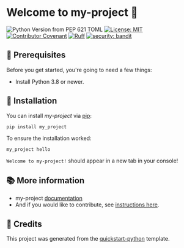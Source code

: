 # Welcome to my-project 👋


![Python Version from PEP 621 TOML](https://img.shields.io/python/required-version-toml?tomlFilePath=https%3A%2F%2Fraw.githubusercontent.com%2Fnumpy%2Fnumpy%2Fmain%2Fpyproject.toml)
[![License: MIT](https://img.shields.io/badge/License-MIT-yellow.svg)](LICENSE)
[![Contributor Covenant](https://img.shields.io/badge/Contributor%20Covenant-2.1-4baaaa.svg)](CODE_OF_CONDUCT.md)
[![Ruff](https://img.shields.io/endpoint?url=https://raw.githubusercontent.com/astral-sh/ruff/main/assets/badge/v2.json)](https://github.com/astral-sh/ruff)
[![security: bandit](https://img.shields.io/badge/security-bandit-yellow.svg)](https://github.com/PyCQA/bandit)



## 🔧 Prerequisites

Before you get started, you're going to need a few things:

- Install Python 3.8 or newer.

## 🚀 Installation

You can install _my-project_ via [pip]:

```commandline
pip install my_project
```

To ensure the installation worked:

```commandline
my_project hello
```

`Welcome to my-project!` should appear in a new tab in your console!

[pip]: https://pypi.org/project/pip/

## 📚 More information

- my-project [documentation](https://github.airbus.corp/pages//my-project/)
- And if you would like to contribute, see [instructions here].

[instructions here]: CONTRIBUTING.md

## 📌 Credits

This project was generated from the [quickstart-python] template.

[quickstart-python]: https://github.airbus.corp/Airbus/quickstart-python
